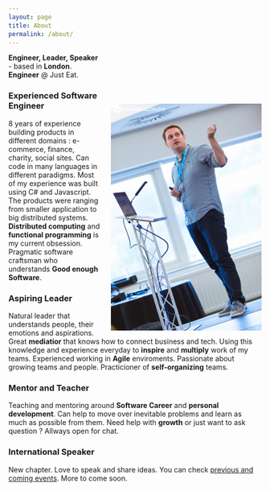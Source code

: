 ```yaml
---
layout: page
title: About
permalink: /about/
---
```


<img src="/images/swansea_michal_franc.jpg" width="300" style="float: right; margin-top: 100px; margin-left: 20px;"/>

**Engineer, Leader, Speaker** - based in **London**. **Engineer** @ Just Eat.

### Experienced Software Engineer
8 years of experience building products in different domains : e-commerce, finance, charity, social sites.
Can code in many languages in different paradigms. Most of my experience was built using C# and Javascript.
The products were ranging from smaller application to big distributed systems. **Distributed computing** and **functional programming** is my current obsession. Pragmatic software craftsman who understands **Good enough Software**. 

### Aspiring Leader
Natural leader that understands people, their emotions and aspirations. Great **mediatior** that knows how to connect business and tech. Using this knowledge and experience everyday to **inspire** and **multiply** work of my teams. Experienced working in **Agile** enviroments. Passionate about growing teams and people. Practicioner of **self-organizing** teams.

### Mentor and Teacher
Teaching and mentoring around **Software Career** and **personal development**. Can help to move over inevitable problems and learn as much as possible from them. Need help with **growth** or just want to ask question ? Allways open for chat.

### International Speaker
New chapter. Love to speak and share ideas. You can check [previous and coming events](/speaking). More to come soon.
